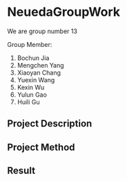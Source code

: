 # NeuedaGroupWork

We are group number 13

Group Member:
1. Bochun Jia
2. Mengchen Yang
3. Xiaoyan Chang
4. Yuexin Wang
5. Kexin Wu
6. Yulun Gao
7. Huili Gu

## Project Description

## Project Method

## Result
